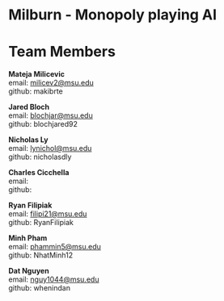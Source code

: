 # Milburn - Monopoly playing AI 

# Team Members

**Mateja Milicevic**
<br />
email: milicev2@msu.edu
<br />
github: makibrte

**Jared Bloch**
 <br />
email: blochjar@msu.edu
 <br />
github: blochjared92

**Nicholas Ly**
 <br />
email: lynichol@msu.edu
 <br />
github: nicholasdly

 **Charles Cicchella**
 <br />
email:
 <br />
github:

**Ryan Filipiak**
 <br />
email: filipi21@msu.edu
 <br />
github: RyanFilipiak

**Minh Pham**
 <br />
email: phammin5@msu.edu
 <br />
github: NhatMinh12

**Dat Nguyen**
 <br />
email: nguy1044@msu.edu
 <br />
github: whenindan

